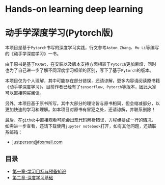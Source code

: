# Hands-on learning deep learning
# 动手学深度学习(Pytorch版)

本项目是基于`Pytorch`书写的深度学习实践，行文参考`Aston Zhang`、`Mu Li`等编写的《动手学深度学习》一书。

由于原书是基于`MXNet`，在安装以及版本支持方面相较于`Pytorch`更加麻烦，同时也为了自己进一步了解不同深度学习框架的区别，写下了基于`Pytorch`的版本。

本项目仅为个人理解，其中可能存在部分错误，还请谅解，更多内容请阅读原书籍《动手学深度学习》。目前作者已经有了`tensorflow`、`Pytorch`等版本，因此大家可以直接购买阅读。

另外，本项目基于原书所写，其中大部分的理论皆与原书相同，但会缩减部分，以更加快速的学习和理解。如本项目对原书有冒犯之处，还请谅解，并联系删除！

最后，在`github`中直接观看可能会出现代码解析错误，方程组排成一行的情况，如需进一步查看，还请下载使用`jupyter notebook`打开，如有其他问题，还请联系邮箱：
- justperson@foxmail.com

## 目录


- [第一章-学习目标与预备知识](第一章-学习目标与预备知识.ipynb)
- [第二章-深度学习基础](第二章-深度学习基础.ipynb)
